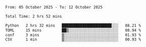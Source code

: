 <!--START_SECTION:waka-->

```txt
From: 05 October 2025 - To: 12 October 2025

Total Time: 2 hrs 52 mins

Python   2 hrs 32 mins   ██████████████████████░░░   88.21 %
TOML     15 mins         ██▒░░░░░░░░░░░░░░░░░░░░░░   08.94 %
conf     3 mins          ▒░░░░░░░░░░░░░░░░░░░░░░░░   01.93 %
CSV      1 min           ▒░░░░░░░░░░░░░░░░░░░░░░░░   00.93 %
```

<!--END_SECTION:waka-->
